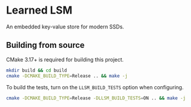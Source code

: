 # Learned LSM
An embedded key-value store for modern SSDs.

## Building from source
CMake 3.17+ is required for building this project.

```bash
mkdir build && cd build
cmake -DCMAKE_BUILD_TYPE=Release .. && make -j
```

To build the tests, turn on the `LLSM_BUILD_TESTS` option when configuring.
```bash
cmake -DCMAKE_BUILD_TYPE=Release -DLLSM_BUILD_TESTS=ON .. && make -j
```
